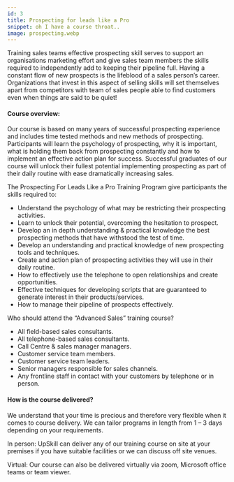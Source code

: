 ```yaml
---
id: 3
title: Prospecting for leads like a Pro
snippet: oh I have a course throat..
image: prospecting.webp
---
```


Training sales teams effective prospecting skill serves to support an organisations marketing effort and give sales team members the skills required to independently add to keeping their pipeline full. Having a constant flow of new prospects is the lifeblood of a sales person’s career. Organizations that invest in this aspect of selling skills will set themselves apart from competitors with team of sales people able to find customers even when things are said to be quiet!

#### Course overview:

Our course is based on many years of successful prospecting experience and includes time tested methods and new methods of prospecting. Participants will learn the psychology of prospecting, why it is important, what is holding them back from prospecting constantly and how to implement an effective action plan for success. Successful graduates of our course will unlock their fullest potential implementing prospecting as part of their daily routine with ease dramatically increasing sales.

The Prospecting For Leads Like a Pro Training Program give participants the skills required to:

- Understand the psychology of what may be restricting their prospecting activities.
- Learn to unlock their potential, overcoming the hesitation to prospect.
- Develop an in depth understanding & practical knowledge the best prospecting methods that have withstood the test of time.
- Develop an understanding and practical knowledge of new prospecting tools and techniques.
- Create and action plan of prospecting activities they will use in their daily routine.
- How to effectively use the telephone to open relationships and create opportunities.
- Effective techniques for developing scripts that are guaranteed to generate interest in their products/services.
- How to manage their pipeline of prospects effectively.

Who should attend the “Advanced Sales” training course?

- All field-based sales consultants.
- All telephone-based sales consultants.
- Call Centre & sales manager managers.
- Customer service team members.
- Customer service team leaders.
- Senior managers responsible for sales channels.
- Any frontline staff in contact with your customers by telephone or in person.

#### How is the course delivered?

We understand that your time is precious and therefore very flexible when it comes to course delivery. We can tailor programs in length from 1 – 3 days depending on your requirements.

In person: UpSkill can deliver any of our training course on site at your premises if you have suitable facilities or we can discuss off site venues.

Virtual: Our course can also be delivered virtually via zoom, Microsoft office teams or team viewer.
